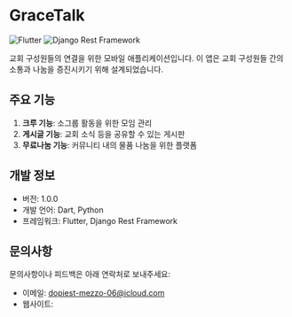 # GraceTalk

![Flutter](https://img.shields.io/badge/Flutter-02569B?style=for-the-badge&logo=flutter&logoColor=white)
![Django Rest Framework](https://img.shields.io/badge/DRF-ff1709?style=for-the-badge&logo=django&logoColor=white)

교회 구성원들의 연결을 위한 모바일 애플리케이션입니다. 이 앱은 교회 구성원들 간의 소통과 나눔을 증진시키기 위해 설계되었습니다.

## 주요 기능

1. **크루 기능**: 소그룹 활동을 위한 모임 관리
2. **게시글 기능**: 교회 소식 등을 공유할 수 있는 게시판
3. **무료나눔 기능**: 커뮤니티 내의 물품 나눔을 위한 플랫폼

## 개발 정보

- 버전: 1.0.0
- 개발 언어: Dart, Python
- 프레임워크: Flutter, Django Rest Framework

## 문의사항

문의사항이나 피드백은 아래 연락처로 보내주세요:

- 이메일: dopiest-mezzo-06@icloud.com
- 웹사이트:
